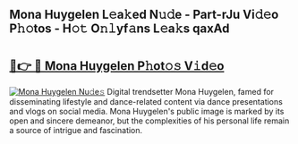 ## Mona Huygelen L𝚎a𝚔ed N𝚞𝚍e - Part-rJu Vi𝚍𝚎o P𝚑𝚘tos - H𝚘𝚝 O𝚗𝚕yf𝚊ns L𝚎a𝚔s qaxAd

# <h2><a href="http://kf169c.oniu.top/?m=Mona+Huygelen">🔗👉 🔴 Mona Huygelen P𝚑ot𝚘𝚜 V𝚒d𝚎o</a></h2>

[![Mona Huygelen Nu𝚍e𝚜](https://i.imgur.com/0qMVB7G.gif)](http://kf169c.oniu.top/?m=Mona+Huygelen)
Digital trendsetter Mona Huygelen, famed for disseminating lifestyle and dance-related content via dance presentations and vlogs on social media. Mona Huygelen's public image is marked by its open and sincere demeanor, but the complexities of his personal life remain a source of intrigue and fascination.  

